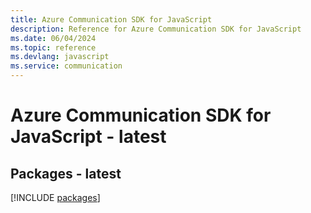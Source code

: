 ```yaml
---
title: Azure Communication SDK for JavaScript
description: Reference for Azure Communication SDK for JavaScript
ms.date: 06/04/2024
ms.topic: reference
ms.devlang: javascript
ms.service: communication
---
```

# Azure Communication SDK for JavaScript - latest
## Packages - latest
[!INCLUDE [packages](communication-index.md)]